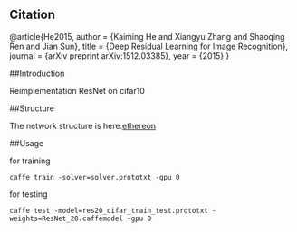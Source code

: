 ## Citation

@article{He2015,
    author = {Kaiming He and Xiangyu Zhang and Shaoqing Ren and Jian Sun},
    title = {Deep Residual Learning for Image Recognition},
    journal = {arXiv preprint arXiv:1512.03385},
    year = {2015}
}

##Introduction

Reimplementation ResNet on cifar10

##Structure

The network structure is here:[ethereon](http://ethereon.github.io/netscope/#/gist/544993a5985bb87e11443dc1dbcb4881)

##Usage

for training
```
caffe train -solver=solver.prototxt -gpu 0
```

for testing 
```
caffe test -model=res20_cifar_train_test.prototxt -weights=ResNet_20.caffemodel -gpu 0
```
